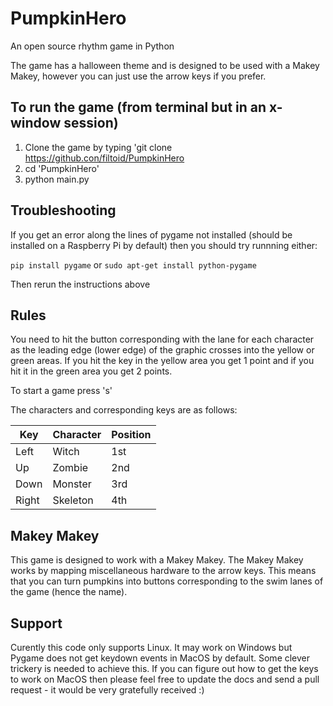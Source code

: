 # PumpkinHero
An open source rhythm game in Python

The game has a halloween theme and is designed to be used with a Makey Makey,
however you can just use the arrow keys if you prefer.

To run the game (from terminal but in an x-window session)
---------------
1. Clone the game by typing 'git clone https://github.con/filtoid/PumpkinHero
2. cd 'PumpkinHero'
3. python main.py

Troubleshooting
---------------
If you get an error along the lines of pygame not installed (should be installed on a Raspberry Pi by default) then you should try runnning either:

```pip install pygame```
or
```sudo apt-get install python-pygame```

Then rerun the instructions above

Rules
-----
You need to hit the button corresponding with the lane for each character as the leading edge (lower edge) of the graphic crosses into the yellow or green areas. If you hit the key in the yellow area you get 1 point and if you hit it in the green area you get 2 points. 

To start a game press 's'

The characters and corresponding keys are as follows:

| Key      | Character | Position |
|----------|-----------|----------|
|Left      | Witch     | 1st      |
|Up        | Zombie    | 2nd      |
|Down      | Monster   | 3rd      |
|Right     | Skeleton  | 4th      |


Makey Makey
-----------
This game is designed to work with a Makey Makey. The Makey Makey works by mapping miscellaneous hardware to the arrow keys. This means that you can turn pumpkins into buttons corresponding to the swim lanes of the game (hence the name).

Support
-------
Curently this code only supports Linux. It may work on Windows but Pygame does not get keydown events in MacOS by default. Some clever trickery is needed to achieve this. If you can figure out how to get the keys to work on MacOS then please feel free to update the docs and send a pull request - it would be very gratefully received :)
